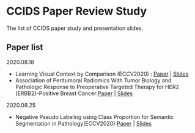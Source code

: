 # CCIDS Paper Review Study
The list of CCIDS paper study and presentation slides.


## Paper list
2020.08.18
- Learning Visual Context by Comparison (ECCV2020) : [Paper](https://arxiv.org/abs/2007.07506) | [Slides](https://www.slideshare.net/DongminChoi6/review-learning-visual-context-by-comparison-cdm)
- Association of Peritumoral Radiomics With Tumor Biology and Pathologic Response to Preoperative Targeted Therapy for HER2 (ERBB2)–Positive Breast Cancer:[Paper](https://jamanetwork.com/journals/jamanetworkopen/fullarticle/2730783?utm_campaign=articlePDF&utm_medium=articlePDFlink&utm_source=articlePDF&utm_content=jamanetworkopen.2019.2561) | [Slides](https://drive.google.com/file/d/1AoG4WxIJ-XqCB_QLBbHdIyU1miX8umuD/view?usp=sharing)

2020.08.25
- Negative Pseudo Labeling using Class Proportion for Semantic Segmentation in Pathology(ECCV2020):[Paper](https://arxiv.org/abs/2007.08044) | [Slides](https://drive.google.com/file/d/1Oh7EOfq3BRRR1BfO0J5BQRV3rz1pnGo9/view)
